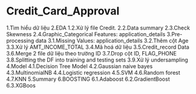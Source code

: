 # Credit_Card_Approval
1.Tìm hiểu dữ liệu
2.EDA
1.2.Xử lý file Credit.
2.2.Data summary
2.3.Check Skewness
2.4.Graphic_Categorical Features: application_details
3.Pre-processing data
3.1.Missing Values: application_details
3.2.Thêm cột Age
3.3.Xử lý AMT_INCOME_TOTAL
3.4.Mã hoá dữ liệu
3.5.Credit_record Data
3.6.Merge 2 file dữ liệu theo trường ID
3.7.Drop cột ID, FLAG_PHONE
3.8.Splitting the DF into training and testing sets
3.9.Xử lý undersampling
4.Model
4.1.Decision Tree Model
4.2.Gaussian naive bayes
4.3.MultinomialNB
4.4.Logistic regression
4.5.SVM
4.6.Random forest
4.7.KNN
5.Summary
6.BOOSTING
6.1.Adaboost
6.2.GradientBoost
6.3.XGBoos
